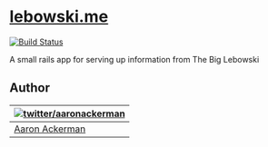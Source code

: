 # [lebowski.me](http://lebowski.me)
[![Build Status](https://travis-ci.org/aackerman/lebowski-api.png?branch=master)](https://travis-ci.org/aackerman/lebowski-api)

A small rails app for serving up information from The Big Lebowski

## Author

| [![twitter/_aaronackerman_](http://gravatar.com/avatar/c73ff9c7e654647b2b339d9e08b52143?s=70)](http://twitter.com/_aaronackerman_ "Follow @_aaronackerman_ on Twitter") |
|---|
| [Aaron Ackerman](https://twitter.com/_aaronackerman_) |
